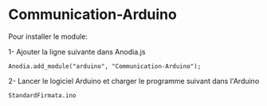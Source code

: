 # Communication-Arduino

Pour installer le module:

1- Ajouter la ligne suivante dans Anodia.js
```
Anodia.add_module("arduino", "Communication-Arduino");
```

2- Lancer le logiciel Arduino et charger le programme suivant dans l'Arduino
```
StandardFirmata.ino
```